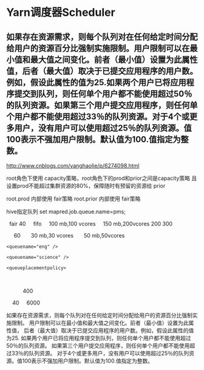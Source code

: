 # Yarn调度器Scheduler

## 如果存在资源需求，则每个队列对在任何给定时间分配给用户的资源百分比强制实施限制。用户限制可以在最小值和最大值之间变化。前者（最小值）设置为此属性值，后者（最大值）取决于已提交应用程序的用户数。例如，假设此属性的值为25.如果两个用户已将应用程序提交到队列，则任何单个用户都不能使用超过50％的队列资源。如果第三个用户提交应用程序，则任何单个用户都不能使用超过33％的队列资源。对于4个或更多用户，没有用户可以使用超过25％的队列资源。值100表示​​不强加用户限制。默认值为100.值指定为整数。


http://www.cnblogs.com/yanghaolie/p/6274098.html


root角色下使用 capacity策略，root角色下的prod和prior之间是capacity策略
且设置prod不能超过集群资源的80%，保障随时有预留的资源给 prior


root.prod 内部使用 fair策略
root.prior 内部使用 fair策略



hive指定队列
set mapred.job.queue.name=pms;



<allocations>
  <defaultqueueschedulingpolicy>fair</defaultqueueschedulingpolicy>
    <queue name="uat">
      <weight>40<weight>
      <schedulingpolicy>fifo</schedulingpocliy>
      <minResources>100 mb,100 vcores</minResources>
      <maxResources>150 mb,200vcores</maxResources>
      <maxRunningApps>200</maxRunningApps>
      <minSharePreemptionTimeout>300</minSharePreemptionTimeout>
    </queue>

    <queue name="dev">
      <weight>60<weight>
      <minResources>30 mb,30 vcores</minResources>
      <maxResources>50 mb,50vcores</maxResources>
    </queue>

    <queuename="eng" />

    <queuename="science" />

    <queueplacementpolicy>
      <rule name="specified" create="false"></rule>
      <rule name="primarygroup" create="false"></rule>
      <rule name="default" queue="dev.eng"></rule>
    </queueplacementpolicy>

    <user name="userA">
      <maxRunningApps>400</maxRunningApps>
    </user>

    <userMaxAppsDefault>40</userMaxAppsDefault>
    <fairSharePreemptionTimeout>6000</fairSharePreemptionTimeout>
</allocations>



如果存在资源需求，则每个队列对在任何给定时间分配给用户的资源百分比强制实施限制。
用户限制可以在最小值和最大值之间变化。前者（最小值）设置为此属性值，
后者（最大值）取决于已提交应用程序的用户数。例如，假设此属性的值为25.
如果两个用户已将应用程序提交到队列，则任何单个用户都不能使用超过50％的队列资源。
如果第三个用户提交应用程序，则任何单个用户都不能使用超过33％的队列资源。
对于4个或更多用户，没有用户可以使用超过25％的队列资源。值100表示​​不强加用户限制。默认值为100.值指定为整数。





